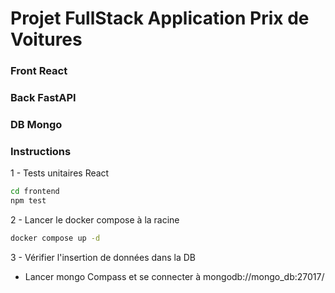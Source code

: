 # Projet FullStack Application Prix de Voitures

### Front React

### Back FastAPI

### DB Mongo

### Instructions

1 - Tests unitaires React
```sh
cd frontend
npm test
```

2 - Lancer le docker compose à la racine
```sh
docker compose up -d
```

3 - Vérifier l'insertion de données dans la DB
- Lancer mongo Compass et se connecter à mongodb://mongo_db:27017/

